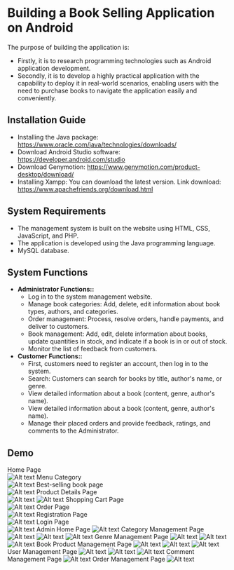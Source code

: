 # Building a Book Selling Application on Android
The purpose of building the application is:
   - Firstly, it is to research programming technologies such as Android application development.
   - Secondly, it is to develop a highly practical application with the capability to deploy it in real-world scenarios, enabling users with the need to purchase books to navigate the application easily and conveniently.

## Installation Guide
   - Installing the Java package: https://www.oracle.com/java/technologies/downloads/
   - Download Android Studio software: https://developer.android.com/studio
   - Download Genymotion: https://www.genymotion.com/product-desktop/download/
   - Installing Xampp: You can download the latest version. Link download: https://www.apachefriends.org/download.html

 ## System Requirements
   - The management system is built on the website using HTML, CSS, JavaScript, and PHP.
   - The application is developed using the Java programming language.
   - MySQL database.

## System Functions
* **Administrator Functions::**
    - Log in to the system management website.
    - Manage book categories: Add, delete, edit information about book types, authors, and categories.
    - Order management: Process, resolve orders, handle payments, and deliver to customers.
    - Book management: Add, edit, delete information about books, update quantities in stock, and indicate if a book is in or out of stock.
    - Monitor the list of feedback from customers.
* **Customer Functions::**
    - First, customers need to register an account, then log in to the system.
    - Search: Customers can search for books by title, author's name, or genre.
    - View detailed information about a book (content, genre, author's name).
    - View detailed information about a book (content, genre, author's name).
    - Manage their placed orders and provide feedback, ratings, and comments to the Administrator.

## Demo
Home Page    
![Alt text](./Screenshots/Screenshot_1.png) 
Menu Category    
![Alt text](./Screenshots/Screenshot_2.png)
Best-selling book page    
![Alt text](./Screenshots/Screenshot_3.png)
Product Details Page   
![Alt text](./Screenshots/Screenshot_4.png)
![Alt text](./Screenshots/Screenshot_5.png)
Shopping Cart Page   
![Alt text](./Screenshots/Screenshot_6.png)
Order Page    
![Alt text](./Screenshots/Screenshot_22.png)
Registration Page    
![Alt text](./Screenshots/Screenshot_23.png)
Login Page     
![Alt text](./Screenshots/Screenshot_24.png)
Admin Home Page
![Alt text](./Screenshots/Screenshot_7.png)
Category Management Page
![Alt text](./Screenshots/Screenshot_8.png)
![Alt text](./Screenshots/Screenshot_9.png)
![Alt text](./Screenshots/Screenshot_10.png)
Genre Management Page
![Alt text](./Screenshots/Screenshot_11.png)
![Alt text](./Screenshots/Screenshot_12.png)
![Alt text](./Screenshots/Screenshot_13.png)
Book Product Management Page
![Alt text](./Screenshots/Screenshot_14.png)
![Alt text](./Screenshots/Screenshot_15.png)
![Alt text](./Screenshots/Screenshot_16.png)
User Management Page
![Alt text](./Screenshots/Screenshot_17.png)
![Alt text](./Screenshots/Screenshot_18.png)
![Alt text](./Screenshots/Screenshot_19.png)
Comment Management Page
![Alt text](./Screenshots/Screenshot_20.png)
Order Management Page
![Alt text](./Screenshots/Screenshot_21.png)

